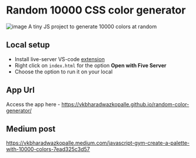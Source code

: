 # Random 10000 CSS color generator
![image](https://user-images.githubusercontent.com/5936702/183281496-682e28d8-8552-4884-81e3-0f165f3c6d66.png)
A tiny JS project to generate 10000 colors at random


## Local setup 
- Install live-server VS-code [extension](https://marketplace.visualstudio.com/items?itemName=yandeu.five-server)
- Right click on `index.html` for the option **Open with Five Server**
- Choose the option to run it on your local

## App Url
Access the app here - https://vkbharadwazkopalle.github.io/random-color-generator/

## Medium post
https://vkbharadwazkopalle.medium.com/javascript-gym-create-a-palette-with-10000-colors-7ead325c3d57
